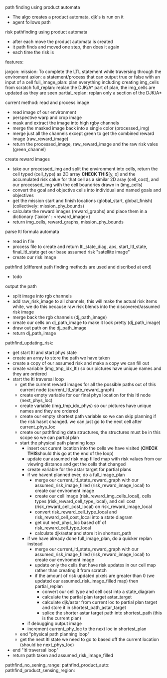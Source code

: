 
path finding using product automata
 - The algo creates a product automata, djk's is run on it
 - agent follows path

risk pathfinding using product automata
 - after each move the product automata is created
 - it path finds and moved one step, then does it again
 - each time the risk is


features:


jargon:
mission: To complete the LTL statement while traversing through the enviroment
axion: a statement/process that can output true or false with an input of a cell
full_image_plan: plan everything including creating img_cells from scratch
full_replan: replan the DJK/A* part of plan, the img_cells are updated as they are seen
partial_replan: replan only a section of the DJK/A*

current method:
read and process image
- read image of our environment
- perspective warp and crop image
- mask and extract the image into high rgby channels
- merge the masked image back into a single color (processed_img)
- merge just all the channels except green to get the combined reward image (raw_reward_image)
- return the processed_image, raw_reward_image and the raw risk vales (green_channel)

create reward images
- take our processed_img and split the environment into cells, return the cell typed (cell_type) as 2D array **CHECK THIS**[y, x] and the accumulated risk calue for that cell as a similar 2D aray (cell_cost), and our processed_img with the cell boundries drawn in (img_cells)
- convert the goal and objective cells into individual and named goals and objectives
- get the mission start and finish locations (global_start, global_finish) (collectively: mission_phy_bounds)
- calculate the reward images (reward_graphs) and place them in a dictionary {'axion' : <reward_image>}
- return img_cells, reward_graphs, mission_phy_bounds

parse ltl formula automata
- read in file
- process file to create and return ltl_state_diag, aps, start_ltl_state, final_ltl_state
get our base assumed risk "satellite image"
- create our risk image

pathfind (different path finding methods are used and discribed at end)
- todo

output the path
- split image into rgb channels
- add raw_risk_image to all channels, this will make the actual risk items white, we do this because raw risk blends into the discovered/assumed risk image
- merge back the rgb channels (dj_path_image)
- create our cells on dj_path_image to make it look pretty (dj_path_image)
- draw out path on the dj_path_image
- return dj_path_image




pathfind_updating_risk:
- get start ltl and start phys state
- create an array to store the path we have taken
- create a copy of our assumed risk and make a copy we can fill out
- create variable (img_tmp_idx_ltl) so our pictures have unique names and they are ordered
- start the ltl traversal loop
    - get the current reward images for all the possible paths out of this current node (current_ltl_state_reward_graph)
    - create empty variable for our final phys location for this ltl node (next_phys_loc)
    - create variable (img_tmp_idx_phys) so our pictures have unique names and they are ordered
    - create our empty shortest path variable so we can skip planning if the risk hasnt changed. we can just go to the next cell after current_phys_loc
    - create our pathfinding data structures, the structures must be in this scope so we can partial plan
    - start the physical path planning loop
        - insert out curent location into the cells we have visited (**CHECK THIS**should this go at the end of the loop)
        - update our assumed risk map filled map with risk values from our viewing distance and get the cells that changed
        - create variable for the astar target for partial plans
        - if we havent planned ever, do a full_image_plan
            - merge our current_ltl_state_reward_graph with our assumed_risk_image_filled (risk_reward_image_local) to create our enviroment image
            - create our cell image (risk_reward_img_cells_local), cells types (risk_reward_cell_type_local), and cell cost (risk_reward_cell_cost_local) on   risk_reward_image_local
            - convert risk_reward_cell_type_local and risk_reward_cell_cost_local into a state diagram
            - get out next_phys_loc based off of risk_reward_cell_type_local
            - calculate djk/astar and store it in shortest_path
        - if we have already done full_image_plan, do a quicker replan instead
            - merge our current_ltl_state_reward_graph with our assumed_risk_image_filled (risk_reward_image_local) to create our enviroment image
            - update only the cells that have risk updates in our cell map rather than creating it from scratch
            - if the amount of risk updated pixels are greater than 0 (we updated our assumed_risk_image_filled map) then partial_replan
                - convert our cell type and cell cost into a state_diagram
                - calculate the partial plan target astar_target
                - calculate djk/astar from current loc to partial plan target and store it in shortest_path_astar_target
                - splice the shorter astar target path into shortest_path (this is the current plan)
        - if debugging output image
        - increment current_phy_loc to the next loc in shortest_plan
    - end "physical path planning loop"
    - get the next ltl state we need to go to based off the current location (should be next_phys_loc)
- end "ltl traversal loop"
- return path taken and assumed_risk_image_filled





pathfind_no_sening_range:
pathfind_product_auto:
pathfind_product_sensing_region:
